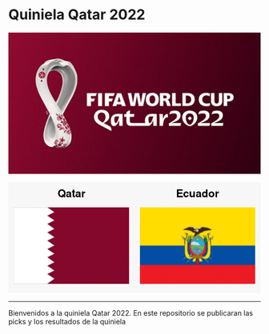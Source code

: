 # Quiniela Qatar 2022
<p align="center">

<img src="media/16366925243845.jpg" alt="Fifa2022" width="1000"/>


![](flags/matches/matches.gif)

---
    

Bienvenidos a la quiniela Qatar 2022. En este repositorio se publicaran las picks y los resultados de la quiniela




